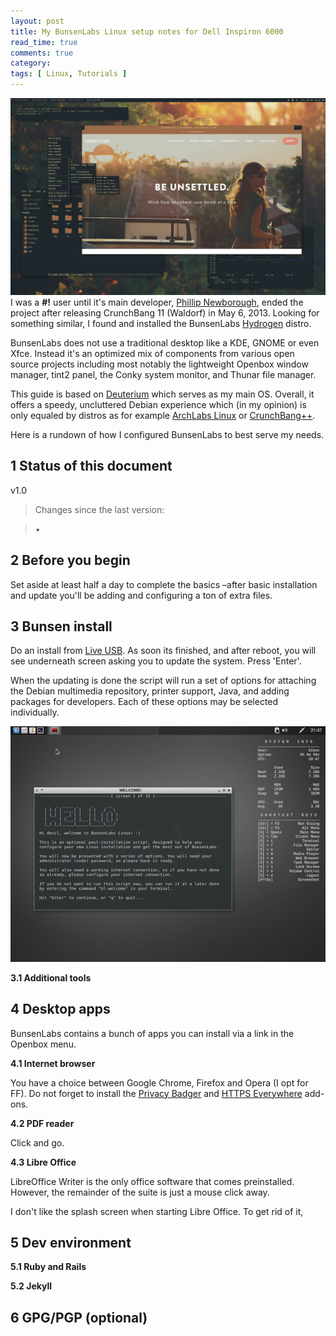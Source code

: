 ```yaml
---
layout: post
title: My BunsenLabs Linux setup notes for Dell Inspiron 6000
read_time: true  
comments: true
category:
tags: [ Linux, Tutorials ]
---
```


![BunsenLabs Deuterium, fresh install](/assets/bunsenlabs-deuterium.jpg)
I was a **#!** user until it's main developer, [Phillip Newborough](https://corenominal.org), ended the project after releasing CrunchBang 11 (Waldorf) in May 6, 2013. Looking for something similar, I found and installed the BunsenLabs [Hydrogen](http://distrowatch.com/table.php?distribution=bunsenlabs) distro. 

BunsenLabs does not use a traditional desktop like a KDE, GNOME or even Xfce. Instead it's an optimized mix of components from various open source projects including most notably the lightweight Openbox window manager, tint2 panel, the Conky system monitor, and Thunar file manager.

This guide is based on [Deuterium](https://www.bunsenlabs.org/installation.html#downloads) which serves as my main OS. Overall, it offers a speedy, uncluttered Debian experience which (in my opinion) is only equaled by distros as for example [ArchLabs Linux](https://archlabsblog.wordpress.com/) or [CrunchBang++](https://www.crunchbangplusplus.org/).

Here is a rundown of how I configured BunsenLabs to best serve my needs.

**1 Status of this document**
-----------------------------

v1.0

> Changes since the last version:

> •

**2 Before you begin**
----------------------

Set aside at least half a day to complete the basics –after basic installation and update you'll be adding and configuring a ton of extra files.

**3 Bunsen install**
---------------------

Do an install from [Live USB](https://www.bunsenlabs.org/installation.html). As soon its finished, and after reboot, you will see underneath screen asking you to update the system. Press 'Enter'.

When the updating is done the script will run a set of options for attaching the Debian multimedia repository, printer support, Java, and adding packages for developers. Each of these options may be selected individually.

![BunsenLabs Welcome](/assets/bunsenlabs-welcome.jpg)

**3.1 Additional tools**

**4 Desktop apps**
------------------

BunsenLabs contains a bunch of apps you can install via a link in the Openbox menu.

**4.1 Internet browser**

You have a choice between Google Chrome, Firefox and Opera (I opt for FF).
Do not forget to install the [Privacy Badger](https://www.eff.org/privacybadger) and [HTTPS Everywhere](https://www.eff.org/https-everywhere) add-ons.

**4.2 PDF reader**

Click and go.

**4.3 Libre Office**

LibreOffice Writer is the only office software that comes preinstalled. However, the remainder of the suite is just a mouse click away.

I don't like the splash screen when starting Libre Office. To get rid of it, 

**5 Dev environment**
---------------------

**5.1 Ruby and Rails**

**5.2 Jekyll**

**6 GPG/PGP (optional)**
------------------------

